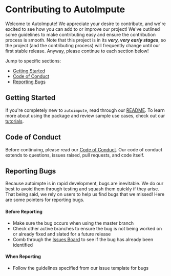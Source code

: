 # Contributing to AutoImpute
Welcome to AutoImpute! We appreciate your desire to contribute, and we're excited to see how you can add to or improve our project! We've outlined some guidelines to make contributing easy and ensure the contribution process is smooth. Note that this project is in its ***very, very early stages***, so the project (and the contributing process) will frequently change until our first stable release. Anyway, please continue to each section below!

Jump to specific sections:
* [Getting Started](#getting-started)
* [Code of Conduct](#code-of-conduct)
* [Reporting Bugs](#reporting-bugs)

## Getting Started
If you're completely new to `autoimpute`, read through our [README](https://github.com/kearnz/autoimpute/blob/master/README.md). To learn more about using the package and review sample use cases, check out our [tutorials](https://github.com/kearnz/autoimpute/tree/master/tutorials).

## Code of Conduct
Before continuing, please read our [Code of Conduct](https://github.com/kearnz/autoimpute/blob/master/CODE_OF_CONDUCT.md). Our code of conduct extends to questions, issues raised, pull requests, and code itself. 

## Reporting Bugs
Because autoimpte is in rapid development, bugs are inevitable. We do our best to avoid them through testing and squash them quickly if they arise. That being said, we rely on users to help us find bugs that we missed! Here are some pointers for reporting bugs.

#### Before Reporting
* Make sure the bug occurs when using the master branch
* Check other active branches to ensure the bug is not being worked on or already fixed and slated for a future release
* Comb through the [Issues Board](https://github.com/kearnz/autoimpute/issues) to see if the bug has already been identified

#### When Reporting
* Follow the guidelines specified from our issue template for bugs
